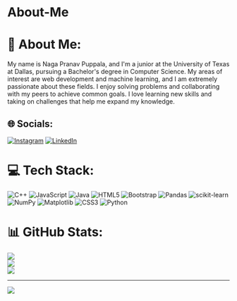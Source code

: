 # About-Me
# 💫 About Me:
My name is Naga Pranav Puppala, and I'm a junior at the University of Texas at Dallas, pursuing a Bachelor's degree in Computer Science. My areas of interest are web development and machine learning, and I am extremely passionate about these fields. I enjoy solving problems and collaborating with my peers to achieve common goals. I love learning new skills and taking on challenges that help me expand my knowledge.


## 🌐 Socials:
[![Instagram](https://img.shields.io/badge/Instagram-%23E4405F.svg?logo=Instagram&logoColor=white)](https://instagram.com/pranav_puppala) 
[![LinkedIn](https://img.shields.io/badge/LinkedIn-YourName-%230077B5)](www.linkedin.com/in/pranav-puppala-243a4127a)


# 💻 Tech Stack:
![C++](https://img.shields.io/badge/c++-%2300599C.svg?style=for-the-badge&logo=c%2B%2B&logoColor=white) ![JavaScript](https://img.shields.io/badge/javascript-%23323330.svg?style=for-the-badge&logo=javascript&logoColor=%23F7DF1E) ![Java](https://img.shields.io/badge/java-%23ED8B00.svg?style=for-the-badge&logo=openjdk&logoColor=white) ![HTML5](https://img.shields.io/badge/html5-%23E34F26.svg?style=for-the-badge&logo=html5&logoColor=white) ![Bootstrap](https://img.shields.io/badge/bootstrap-%238511FA.svg?style=for-the-badge&logo=bootstrap&logoColor=white) ![Pandas](https://img.shields.io/badge/pandas-%23150458.svg?style=for-the-badge&logo=pandas&logoColor=white) ![scikit-learn](https://img.shields.io/badge/scikit--learn-%23F7931E.svg?style=for-the-badge&logo=scikit-learn&logoColor=white) ![NumPy](https://img.shields.io/badge/numpy-%23013243.svg?style=for-the-badge&logo=numpy&logoColor=white) ![Matplotlib](https://img.shields.io/badge/Matplotlib-%23ffffff.svg?style=for-the-badge&logo=Matplotlib&logoColor=black) ![CSS3](https://img.shields.io/badge/css3-%231572B6.svg?style=for-the-badge&logo=css3&logoColor=white) ![Python](https://img.shields.io/badge/python-3670A0?style=for-the-badge&logo=python&logoColor=ffdd54)
# 📊 GitHub Stats:
![](https://github-readme-stats.vercel.app/api?username=PranavPuppala&theme=great-gatsby&hide_border=false&include_all_commits=true&count_private=false)<br/>
![](https://github-readme-streak-stats.herokuapp.com/?user=PranavPuppala&theme=great-gatsby&hide_border=false)<br/>
![](https://github-readme-stats.vercel.app/api/top-langs/?username=PranavPuppala&theme=great-gatsby&hide_border=false&include_all_commits=true&count_private=false&layout=compact)

---
[![](https://visitcount.itsvg.in/api?id=PranavPuppala&icon=0&color=2)](https://visitcount.itsvg.in)

<!-- Proudly created with GPRM ( https://gprm.itsvg.in ) -->
